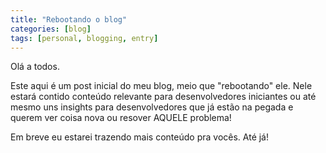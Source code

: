 ```yaml
---
title: "Rebootando o blog"
categories: [blog]
tags: [personal, blogging, entry]
---
```


Olá a todos.

Este aqui é um post inicial do meu blog, meio que "rebootando" ele. Nele estará
contido conteúdo relevante para desenvolvedores iniciantes ou até mesmo uns
insights para desenvolvedores que já estão na pegada e querem ver coisa nova ou
resover AQUELE problema!

Em breve eu estarei trazendo mais conteúdo pra vocês. Até já!
